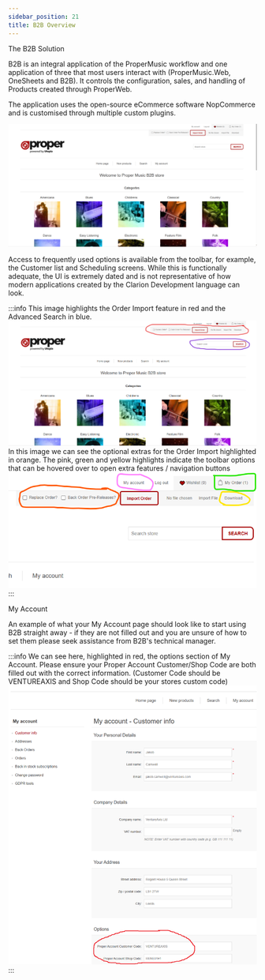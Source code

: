 ```yaml
---
sidebar_position: 21
title: B2B Overview
---
```


The B2B Solution

B2B is an integral application of the ProperMusic workflow and one application of three that most users interact with (ProperMusic.Web, OneSheets and B2B). It controls the configuration, sales, and handling of Products created through ProperWeb.

The application uses the open-source eCommerce software NopCommerce and is customised through multiple custom plugins.
 
![Alt text](img-b2b-homepage.png)

Access to frequently used options is available from the toolbar, for example, the Customer list and Scheduling screens.
While this is functionally adequate, the UI is extremely dated and is not representative of how modern applications created by the Clarion Development language can look.

:::info
This image highlights the Order Import feature in red and the Advanced Search in blue.
![Alt text](img-highlighted-homepage.png)
In this image we can see the optional extras for the Order Import highlighted in orange.
The pink, green and yellow highlights indicate the toolbar options that can be hovered over to open extra features / navigation buttons
![Alt text](img-highlighted-toolbar.png)
:::

My Account

An example of what your My Account page should look like to start using B2B straight away - if they are not filled out and you are unsure of how to set them please seek assistance from B2B's technical manager.

:::info
We can see here, highlighted in red, the options section of My Account.
Please ensure your Proper Account Customer/Shop Code are both filled out with the correct information.
(Customer Code should be VENTUREAXIS and Shop Code should be your stores custom code)
![Alt text](img-my-account.png)
:::

